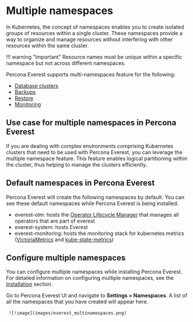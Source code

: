 # Multiple namespaces

In Kubernetes, the concept of namespaces enables you to create isolated groups of resources within a single cluster. These namespaces provide a way to organize and manage resources without interfering with other resources within the same cluster.


!!! warning "Important"
    Resource names must be unique within a specific namespace but not across different namespaces.


Percona Everest supports multi-namespaces feature for the following:

- [Database clusters](use/db_provision.md)
- [Backups](use/createBackups/CreateOnDemand.md)
- [Restore](use/RestoreBackup.md)
- [Monitoring](use/monitor_endpoints.md)

## Use case for multiple namespaces in Percona Everest

If you are dealing with complex environments comprising Kubernetes clusters that need to be used with Percona Everest, you can leverage the multiple namespace feature. This feature enables logical partitioning within the cluster, thus helping to manage the clusters efficiently.

## Default namespaces in Percona Everest

Percona Everest will create the following namespaces by default. You can see these default namespaces while Percona Everest is being installed.

- everest-olm: hosts the [Operator Lifecycle Manager](https://olm.operatorframework.io/) that manages all operators that are part of everest
- everest-system: hosts Everest 
- everest-monitoring: hosts the monitoring stack for kubernetes metrics ([VictoriaMetrics](https://victoriametrics.com/) and [kube-state-metrics](https://github.com/kubernetes/kube-state-metrics))


## Configure multiple namespaces

You can configure multiple namespaces while installing Percona Everest. For detailed information on configuring multiple namespaces, see the [Installation](install/installEverest.md#installation) section.


Go to Percona Everest UI and navigate to <i class="uil uil-cog"></i> **Settings > Namespaces**. A list of all the namespaces that you have created will appear here.

     ![!image](images/everest_multinamespaces.png)












 


